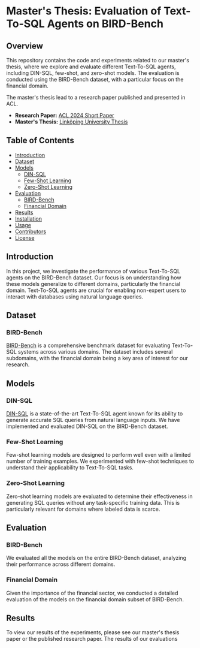 # Master's Thesis: Evaluation of Text-To-SQL Agents on BIRD-Bench

## Overview

This repository contains the code and experiments related to our master's thesis, where we explore and evaluate different Text-To-SQL agents, including DIN-SQL, few-shot, and zero-shot models. The evaluation is conducted using the BIRD-Bench dataset, with a particular focus on the financial domain.

The master's thesis lead to a research paper published and presented in ACL.

- **Research Paper:** [ACL 2024 Short Paper](https://aclanthology.org/2024.acl-short.34/)
- **Master's Thesis:** [Linköping University Thesis](https://liu.diva-portal.org/smash/get/diva2:1833681/FULLTEXT02.pdf)

## Table of Contents
- [Introduction](#introduction)
- [Dataset](#dataset)
- [Models](#models)
  - [DIN-SQL](#din-sql)
  - [Few-Shot Learning](#few-shot-learning)
  - [Zero-Shot Learning](#zero-shot-learning)
- [Evaluation](#evaluation)
  - [BIRD-Bench](#bird-bench)
  - [Financial Domain](#financial-domain)
- [Results](#results)
- [Installation](#installation)
- [Usage](#usage)
- [Contributors](#contributors)
- [License](#license)

## Introduction

In this project, we investigate the performance of various Text-To-SQL agents on the BIRD-Bench dataset. Our focus is on understanding how these models generalize to different domains, particularly the financial domain. Text-To-SQL agents are crucial for enabling non-expert users to interact with databases using natural language queries.

## Dataset

### BIRD-Bench

[BIRD-Bench](https://bird-bench.github.io/) is a comprehensive benchmark dataset for evaluating Text-To-SQL systems across various domains. The dataset includes several subdomains, with the financial domain being a key area of interest for our research.

## Models

### DIN-SQL

[DIN-SQL](https://github.com/MohammadrezaPourreza/Few-shot-NL2SQL-with-prompting) is a state-of-the-art Text-To-SQL agent known for its ability to generate accurate SQL queries from natural language inputs. We have implemented and evaluated DIN-SQL on the BIRD-Bench dataset.

### Few-Shot Learning

Few-shot learning models are designed to perform well even with a limited number of training examples. We experimented with few-shot techniques to understand their applicability to Text-To-SQL tasks.

### Zero-Shot Learning

Zero-shot learning models are evaluated to determine their effectiveness in generating SQL queries without any task-specific training data. This is particularly relevant for domains where labeled data is scarce.

## Evaluation

### BIRD-Bench

We evaluated all the models on the entire BIRD-Bench dataset, analyzing their performance across different domains.

### Financial Domain

Given the importance of the financial sector, we conducted a detailed evaluation of the models on the financial domain subset of BIRD-Bench.

## Results
To view our results of the experiments, please see our master's thesis paper or the published research paper.
The results of our evaluations
